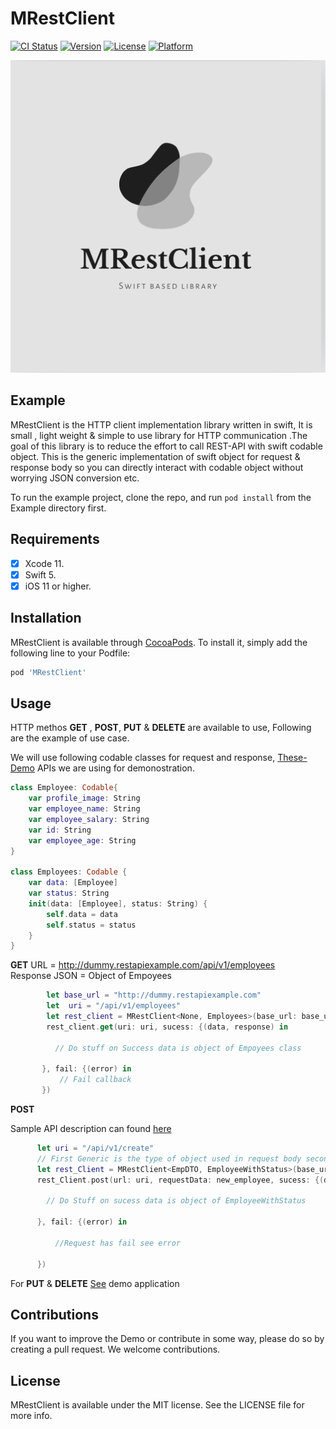 # MRestClient

[![CI Status](https://img.shields.io/badge/Pod-1.7.5-yellowgreen)](https://travis-ci.org/afsaredrisy/MRestClient)
[![Version](https://img.shields.io/badge/Version-0.1.0-lightgrey)](https://cocoapods.org/pods/MRestClient)
[![License](https://img.shields.io/badge/License-MIT-blue)](https://cocoapods.org/pods/MRestClient)
[![Platform](https://img.shields.io/badge/Platform-Swift%205.0-green)](https://cocoapods.org/pods/MRestClient)

![image](mrestclientlogo.png)

## Example

MRestClient is the HTTP client implementation library written in swift, It is small , light weight & simple to use library for HTTP communication .The goal of this library is to reduce the effort to call REST-API with swift codable object. This is the generic implementation of swift object for request & response body so you can directly interact with codable object without worrying JSON conversion etc. 


To run the example project, clone the repo, and run `pod install` from the Example directory first.

## Requirements
- [x] Xcode 11.
- [x] Swift 5.
- [x] iOS 11 or higher.

## Installation

MRestClient is available through [CocoaPods](https://cocoapods.org). To install
it, simply add the following line to your Podfile:

```ruby
pod 'MRestClient'
```

## Usage

HTTP methos **GET** , **POST**, **PUT**  & **DELETE** are available to use, Following are the example of use case.

We will use following codable classes for request and response, 
[These-Demo](http://dummy.restapiexample.com) APIs we are using for demonostration. 

```swift 
class Employee: Codable{
    var profile_image: String
    var employee_name: String
    var employee_salary: String
    var id: String
    var employee_age: String
}

class Employees: Codable {
    var data: [Employee]
    var status: String
    init(data: [Employee], status: String) {
        self.data = data
        self.status = status
    }
}

```
**GET**
URL = http://dummy.restapiexample.com/api/v1/employees <br/>
Response JSON = Object of Empoyees

```swift
        let base_url = "http://dummy.restapiexample.com"
        let  uri = "/api/v1/employees"
        let rest_client = MRestClient<None, Employees>(base_url: base_url)
        rest_client.get(uri: uri, sucess: {(data, response) in
          
          // Do stuff on Success data is object of Empoyees class
           
       }, fail: {(error) in
           // Fail callback
       })

```
**POST**

Sample API description can found [here](http://dummy.restapiexample.com/create)

```swift
      let uri = "/api/v1/create"
      // First Generic is the type of object used in request body second used for Response body
      let rest_Client = MRestClient<EmpDTO, EmployeeWithStatus>(base_url: base_url)
      rest_Client.post(url: uri, requestData: new_employee, sucess: {(data, response)in
        
        // Do Stuff on sucess data is object of EmployeeWithStatus
        
      }, fail: {(error) in
          
          //Request has fail see error
          
      })

```
For **PUT** & **DELETE** [See](https://github.com/afsaredrisy/MRestClient/tree/master/Example) demo application 

## Contributions
If you want to improve the Demo or contribute in some way, please do so by creating a pull request. We welcome contributions.

## License

MRestClient is available under the MIT license. See the LICENSE file for more info.
